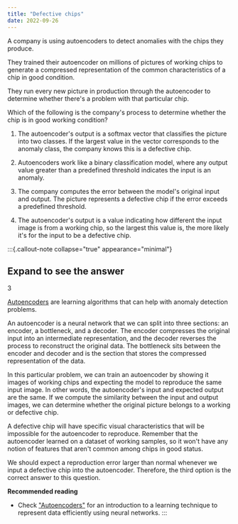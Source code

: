 ```yaml
---
title: "Defective chips"
date: 2022-09-26
---
```


A company is using autoencoders to detect anomalies with the chips they produce.

They trained their autoencoder on millions of pictures of working chips to generate a compressed representation of the common characteristics of a chip in good condition.

They run every new picture in production through the autoencoder to determine whether there's a problem with that particular chip.

Which of the following is the company's process to determine whether the chip is in good working condition?

1. The autoencoder's output is a softmax vector that classifies the picture into two classes. If the largest value in the vector corresponds to the anomaly class, the company knows this is a defective chip.

2. Autoencoders work like a binary classification model, where any output value greater than a predefined threshold indicates the input is an anomaly.

3. The company computes the error between the model's original input and output. The picture represents a defective chip if the error exceeds a predefined threshold.

4. The autoencoder's output is a value indicating how different the input image is from a working chip, so the largest this value is, the more likely it's for the input to be a defective chip.

:::{.callout-note collapse="true" appearance="minimal"}
## Expand to see the answer

3

[Autoencoders](https://essays.bnomial.com/autoencoders) are learning algorithms that can help with anomaly detection problems.

An autoencoder is a neural network that we can split into three sections: an encoder, a bottleneck, and a decoder. The encoder compresses the original input into an intermediate representation, and the decoder reverses the process to reconstruct the original data. The bottleneck sits between the encoder and decoder and is the section that stores the compressed representation of the data.

In this particular problem, we can train an autoencoder by showing it images of working chips and expecting the model to reproduce the same input image. In other words, the autoencoder's input and expected output are the same. If we compute the similarity between the input and output images, we can determine whether the original picture belongs to a working or defective chip.

A defective chip will have specific visual characteristics that will be impossible for the autoencoder to reproduce. Remember that the autoencoder learned on a dataset of working samples, so it won't have any notion of features that aren't common among chips in good status.

We should expect a reproduction error larger than normal whenever we input a defective chip into the autoencoder. Therefore, the third option is the correct answer to this question.

**Recommended reading**

* Check ["Autoencoders"](https://articles.bnomial.com/autoencoders) for an introduction to a learning technique to represent data efficiently using neural networks.
:::
